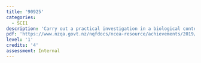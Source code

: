 ```yaml
---
title: '90925'
categories:
  - SCI1
description: 'Carry out a practical investigation in a biological context, with direction'
pdf: 'https://www.nzqa.govt.nz/nqfdocs/ncea-resource/achievements/2019/as90925.pdf'
level: '1'
credits: '4'
assessment: Internal
---
```


